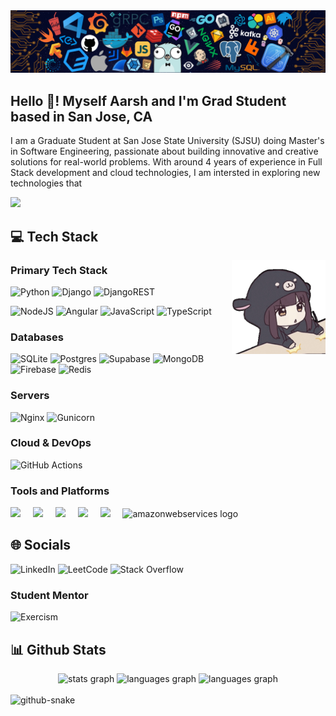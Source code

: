 <img src="assets/banner.png" />

<h2 align="left">Hello 👋! Myself Aarsh and I'm Grad Student based in San Jose, CA</h2>

I am a Graduate Student at San Jose State University (SJSU) doing Master's in Software Engineering, passionate about building innovative and creative solutions for real-world problems. With around 4 years of experience in Full Stack development and cloud technologies, I am intersted in exploring new technologies that

<img src="https://user-images.githubusercontent.com/74038190/212284100-561aa473-3905-4a80-b561-0d28506553ee.gif">

## 💻 Tech Stack

<img align="right" height="150" src="assets/chibi-anime-angry.gif" alt="anime chibi angry" />


### Primary Tech Stack
![Python](https://img.shields.io/badge/python-3670A0?style=for-the-badge&logo=python&logoColor=ffdd54) ![Django](https://img.shields.io/badge/django-%23092E20.svg?style=for-the-badge&logo=django&logoColor=white) ![DjangoREST](https://img.shields.io/badge/DJANGO-REST-ff1709?style=for-the-badge&logo=django&logoColor=white&color=ff1709&labelColor=gray)

![NodeJS](https://img.shields.io/badge/node.js-339933?style=for-the-badge&logo=node.js&logoColor=white) ![Angular](https://img.shields.io/badge/angular-%23DD0031.svg?style=for-the-badge&logo=angular&logoColor=white) ![JavaScript](https://img.shields.io/badge/javascript-%23323330.svg?style=for-the-badge&logo=javascript&logoColor=%23F7DF1E) ![TypeScript](https://img.shields.io/badge/typescript-%23007ACC.svg?style=for-the-badge&logo=typescript&logoColor=white)

### Databases
![SQLite](https://img.shields.io/badge/sqlite-%2307405e.svg?style=for-the-badge&logo=sqlite&logoColor=white) ![Postgres](https://img.shields.io/badge/postgres-%23316192.svg?style=for-the-badge&logo=postgresql&logoColor=white) ![Supabase](https://img.shields.io/badge/Supabase-3ECF8E?style=for-the-badge&logo=supabase&logoColor=white)  ![MongoDB](https://img.shields.io/badge/MongoDB-%234ea94b.svg?style=for-the-badge&logo=mongodb&logoColor=white) ![Firebase](https://img.shields.io/badge/firebase-a08021?style=for-the-badge&logo=firebase&logoColor=ffcd34) ![Redis](https://img.shields.io/badge/redis-%23DD0031.svg?style=for-the-badge&logo=redis&logoColor=white)

### Servers

![Nginx](https://img.shields.io/badge/nginx-%23009639.svg?style=for-the-badge&logo=nginx&logoColor=white) ![Gunicorn](https://img.shields.io/badge/gunicorn-%298729.svg?style=for-the-badge&logo=gunicorn&logoColor=white)


### Cloud & DevOps

![GitHub Actions](https://img.shields.io/badge/github%20actions-%232671E5.svg?style=for-the-badge&logo=githubactions&logoColor=white)

### Tools and Platforms

<div align="left">
  <!-- <img src="https://cdn.jsdelivr.net/gh/devicons/devicon/icons/javascript/javascript-original.svg" height="30" alt="javascript logo"  />
  <img width="12" />
  <img src="https://cdn.jsdelivr.net/gh/devicons/devicon/icons/typescript/typescript-original.svg" height="30" alt="typescript logo"  />
  <img width="12" /> -->

  <img src="https://cdn.jsdelivr.net/gh/devicons/devicon@latest/icons/git/git-plain.svg" height="32" />
  <img width="12" />
  <img src="https://cdn.jsdelivr.net/gh/devicons/devicon@latest/icons/githubactions/githubactions-plain.svg" height="32" />
  <img width="12" />
  <img src="https://cdn.jsdelivr.net/gh/devicons/devicon@latest/icons/redis/redis-plain-wordmark.svg" height="32" />
  <img width="12" />
  <img src="https://cdn.jsdelivr.net/gh/devicons/devicon@latest/icons/docker/docker-plain-wordmark.svg" height="32" />
  <img width="12" />
  <img src="https://cdn.jsdelivr.net/gh/devicons/devicon@latest/icons/elasticsearch/elasticsearch-original.svg" height="32" />
  <img width="12" />
  <img src="https://cdn.jsdelivr.net/gh/devicons/devicon/icons/amazonwebservices/amazonwebservices-plain-wordmark.svg" height="32" alt="amazonwebservices logo"  />
</div>

## 🌐 Socials

![LinkedIn](https://img.shields.io/badge/linkedin-%230077B5.svg?style=for-the-badge&logo=linkedin&logoColor=white)  ![LeetCode](https://img.shields.io/badge/LeetCode-000000?style=for-the-badge&logo=LeetCode&logoColor=#d16c06)  ![Stack Overflow](https://img.shields.io/badge/-Stackoverflow-FE7A16?style=for-the-badge&logo=stack-overflow&logoColor=white)

<!-- <p align="left">
<a href="https://linkedin.com/in/aarsheth" target="blank"><img align="center" src="https://raw.githubusercontent.com/rahuldkjain/github-profile-readme-generator/master/src/images/icons/Social/linked-in-alt.svg" alt="linkedin" height="28" width="28" /></a>
<a href="https://www.leetcode.com/aasheth" target="blank"><img align="center" src="https://raw.githubusercontent.com/rahuldkjain/github-profile-readme-generator/master/src/images/icons/Social/leet-code.svg" alt="leetcode" height="28" width="28" /></a>
<a href="https://stackoverflow.com/users/11579399/wh0am1" target="blank"><img align="center" src="https://raw.githubusercontent.com/rahuldkjain/github-profile-readme-generator/master/src/images/icons/Social/stack-overflow.svg" alt="so" height="28" width="28" /></a>
</p> -->

### Student Mentor

![Exercism](https://img.shields.io/badge/Exercism-009CAB?style=for-the-badge&logo=exercism&logoColor=white)
## 📊 Github Stats


<!-- Made with [OSS Insight](https://ossinsight.io/) -->
<!-- <a href="https://next.ossinsight.io/widgets/official/compose-user-dashboard-stats?user_id=48444630" target="_blank" style="display: block" align="center">
  <picture>
    <source media="(prefers-color-scheme: dark)" srcset="https://next.ossinsight.io/widgets/official/compose-user-dashboard-stats/thumbnail.png?user_id=48444630&image_size=auto&color_scheme=dark" width="771" height="auto">
    <img alt="Dashboard stats of @wh0th3h3llam1" src="https://next.ossinsight.io/widgets/official/compose-user-dashboard-stats/thumbnail.png?user_id=48444630&image_size=auto&color_scheme=light" width="771" height="auto">
  </picture>
</a> -->

<div align="center">
  <img src="https://github-readme-stats.vercel.app/api?username=wh0th3h3llam1&hide_title=false&hide_rank=false&show_icons=true&include_all_commits=true&count_private=true&disable_animations=false&theme=monokai&locale=en&hide_border=true" height="150" alt="stats graph"  />
  <img src="https://github-readme-streak-stats.herokuapp.com/?user=wh0th3h3llam1&theme=monokai&hide_border=true" height="150" alt="languages graph"  />
  <img src="https://github-readme-stats.vercel.app/api/top-langs?username=wh0th3h3llam1&locale=en&hide_title=false&layout=compact&card_width=320&langs_count=5&theme=monokai&hide_border=true" height="150" alt="languages graph"  />
</div>


<br clear="both">

<!-- <img src="https://raw.githubusercontent.com/wh0th3h3llam1/wh0th3h3llam1/output/github-contribution-grid-snake-dark.svg" alt="Snake animation" /> -->

<picture>
  <source media="(prefers-color-scheme: dark)" srcset="/../output/github-snake-dark.svg" />
  <source media="(prefers-color-scheme: light)" srcset="/../output/github-snake.svg" />
  <img alt="github-snake" src="/../output/github-snake.svg" />
</picture>
